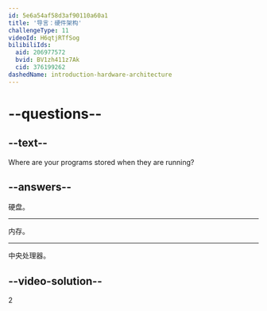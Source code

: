 ```yaml
---
id: 5e6a54af58d3af90110a60a1
title: '导言：硬件架构'
challengeType: 11
videoId: H6qtjRTfSog
bilibiliIds:
  aid: 206977572
  bvid: BV1zh411z7Ak
  cid: 376199262
dashedName: introduction-hardware-architecture
---
```


# --questions--

## --text--

Where are your programs stored when they are running?

## --answers--

硬盘。

---

内存。

---

中央处理器。

## --video-solution--

2

